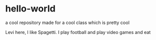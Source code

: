 # hello-world
a cool repository made for a cool class which is pretty cool

Levi here, I like Spagetti. I play football and play video games and eat
